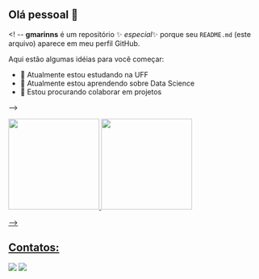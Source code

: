 ## Olá pessoal 👋

<! --
**gmarinns** é um repositório ✨ _especial_✨ porque seu `README.md` (este arquivo) aparece em meu perfil GitHub.

Aqui estão algumas idéias para você começar:

- 🔭 Atualmente estou estudando na UFF
- 🌱 Atualmente estou aprendendo sobre Data Science
- 👯 Estou procurando colaborar em projetos

-->

<div>
<a href="https://github.com/seu-usuário-aqui">
<img loading="lazy" height="180em" src="https://github-readme-stats.vercel.app/api/top-langs/?username=seu-usuário-aqui&layout=compact&langs_count=7&theme=dracula"/>
<img loading="lazy" height="180em" src="https://github-readme-stats.vercel.app/api?username=seu-usuário-aqui&show_icons=true&theme=dracula&include_all_commits=true&count_private=true"/>
</div>

-->

## Contatos:

<div>
<a href = "mailto:contato@gmarins"><img loading="lazy" src="https://img.shields.io/badge/Gmail-D14836?style=for-the-badge&logo=gmail&logoColor=white" target="_blank"></a>
<a href="https://www.linkedin.com/in/gmarinss" target="_blank"><img loading="lazy" src="https://img.shields.io/badge/-LinkedIn-%230077B5?style=for-the-badge&logo=linkedin&logoColor=white" target="_blank"></a>   
</div>

